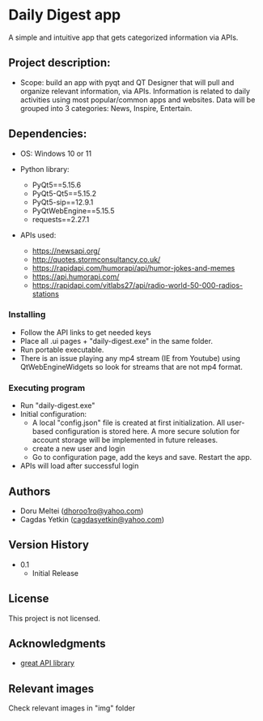 # Daily Digest app
A simple and intuitive app that gets categorized information via APIs. 

## Project description: 
* Scope: build an app with pyqt and QT Designer that will pull  and organize relevant information, via APIs. Information is related to daily activities using most popular/common apps and websites. Data will be grouped into 3 categories: News, Inspire, Entertain. 

## Dependencies:

* OS: 
    Windows 10 or 11

* Python library:
    * PyQt5==5.15.6
    * PyQt5-Qt5==5.15.2
    * PyQt5-sip==12.9.1
    * PyQtWebEngine==5.15.5
    * requests==2.27.1

* APIs used:
    * https://newsapi.org/
    * http://quotes.stormconsultancy.co.uk/
    * https://rapidapi.com/humorapi/api/humor-jokes-and-memes
    * https://api.humorapi.com/
    * https://rapidapi.com/vitlabs27/api/radio-world-50-000-radios-stations 

### Installing

* Follow the API links to get needed keys
* Place all .ui pages + "daily-digest.exe" in the same folder. 
* Run portable executable.
* There is an issue playing any mp4 stream (IE from Youtube) using QtWebEngineWidgets so look for streams that are not mp4 format. 

### Executing program

* Run "daily-digest.exe"
* Initial configuration: 
    * A local "config.json" file is created at first initialization. All user-based configuration is stored here. A more secure solution for account storage will be implemented in future releases.
    * create a new user and login
    * Go to configuration page, add the keys and save. Restart the app. 
* APIs will load after successful login

## Authors

* Doru Meltei (dhoroo1ro@yahoo.com) 
* Cagdas Yetkin (cagdasyetkin@yahoo.com)

## Version History

* 0.1
    * Initial Release

## License

This project is not licensed.

## Acknowledgments

* [great API library](https://rapidapi.com)

## Relevant images
Check relevant images in "img" folder

